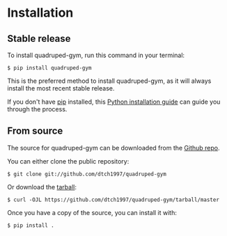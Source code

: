 # Installation

## Stable release

To install quadruped-gym, run this command in your
terminal:

``` console
$ pip install quadruped-gym
```

This is the preferred method to install quadruped-gym, as it will always install the most recent stable release.

If you don't have [pip][] installed, this [Python installation guide][]
can guide you through the process.

## From source

The source for quadruped-gym can be downloaded from
the [Github repo][].

You can either clone the public repository:

``` console
$ git clone git://github.com/dtch1997/quadruped-gym
```

Or download the [tarball][]:

``` console
$ curl -OJL https://github.com/dtch1997/quadruped-gym/tarball/master
```

Once you have a copy of the source, you can install it with:

``` console
$ pip install .
```

  [pip]: https://pip.pypa.io
  [Python installation guide]: http://docs.python-guide.org/en/latest/starting/installation/
  [Github repo]: https://github.com/%7B%7B%20cookiecutter.github_username%20%7D%7D/%7B%7B%20cookiecutter.project_slug%20%7D%7D
  [tarball]: https://github.com/%7B%7B%20cookiecutter.github_username%20%7D%7D/%7B%7B%20cookiecutter.project_slug%20%7D%7D/tarball/master
